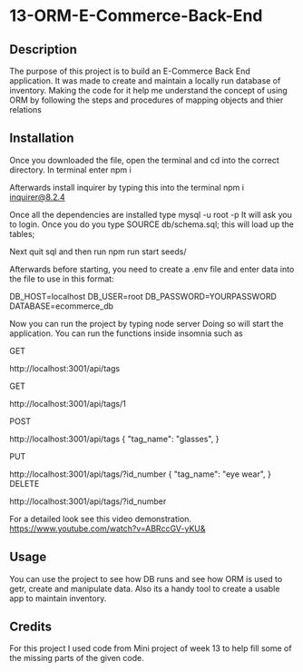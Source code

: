 # 13-ORM-E-Commerce-Back-End

## Description
The purpose of this project is to build an E-Commerce Back End application. It was made to create and maintain a locally run database of inventory. Making the code for it help me understand the concept of using ORM by following the steps and procedures of mapping objects and thier relations 

## Installation
Once you downloaded the file, open the terminal and cd into the correct directory.
In terminal enter 
npm i

Afterwards install inquirer by typing this into the terminal
npm i inquirer@8.2.4

Once all the dependencies are installed type mysql -u root -p
It will ask you to login. Once you do you type
SOURCE db/schema.sql;
this will load up the tables;

Next quit sql and then run npm run start seeds/

Afterwards before starting, you need to create a .env file and enter data into the file to use in this format:

DB_HOST=localhost
DB_USER=root
DB_PASSWORD=YOURPASSWORD
DATABASE=ecommerce_db

Now you can run the project by typing
node server
Doing so will start the application.
You can run the functions inside insomnia such as 

GET

http://localhost:3001/api/tags

GET

http://localhost:3001/api/tags/1

POST

http://localhost:3001/api/tags
{
		"tag_name": "glasses",
}

PUT

http://localhost:3001/api/tags/?id_number
{
		"tag_name": "eye wear",
}
DELETE

http://localhost:3001/api/tags/?id_number

For a detailed look see this video demonstration.
https://www.youtube.com/watch?v=ABRccGV-yKU&


## Usage
You can use the project to see how DB runs and see how ORM is used to getr, create and manipulate data. Also its a handy tool to create a usable app to maintain inventory.

## Credits
For this project I used code from Mini project of week 13 to help fill some of the missing parts of the given code.
